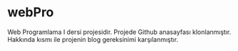 # webPro
Web Programlama I dersi projesidir. Projede Github anasayfası klonlanmıştır. 
Hakkında kısmı ile projenin blog gereksinimi karşılanmıştır.
